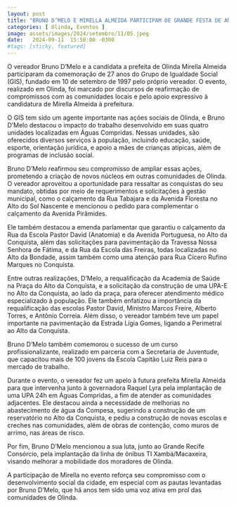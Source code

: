```yaml
---
layout: post
title: "BRUNO D’MELO E MIRELLA ALMEIDA PARTICIPAM DE GRANDE FESTA DE ANIVERSÁRIO DO GRUPO DE IGUALDADE SOCIAL"
categories: [ Olinda, Eventos ]
image: assets/images/2024/setembro/11/05.jpeg
date:   2024-09-11  15:58:00 -0300
#tags: [sticky, featured]
---
```

O vereador Bruno D’Melo e a candidata a prefeita de Olinda Mirella Almeida participaram da comemoração de 27 anos do Grupo de Igualdade Social (GIS), fundado em 10 de setembro de 1997 pelo próprio vereador. O evento, realizado em Olinda, foi marcado por discursos de reafirmação de compromissos com as comunidades locais e pelo apoio expressivo à candidatura de Mirella Almeida à prefeitura.

O GIS tem sido um agente importante nas ações sociais de Olinda, e Bruno D’Melo destacou o impacto do trabalho desenvolvido em suas quatro unidades localizadas em Águas Compridas. Nessas unidades, são oferecidos diversos serviços à população, incluindo educação, saúde, esporte, orientação jurídica, e apoio a mães de crianças atípicas, além de programas de inclusão social. 

Bruno D’Melo reafirmou seu compromisso de ampliar essas ações, prometendo a criação de novos núcleos em outras comunidades de Olinda. O vereador aproveitou a oportunidade para ressaltar as conquistas do seu mandato, obtidas por meio de requerimentos e solicitações à gestão municipal, como o calçamento da Rua Tabajara e da Avenida Floresta no Alto do Sol Nascente e mencionou o pedido para complementar o calçamento da Avenida Pirâmides.

Ele também destacou a emenda parlamentar que garantiu o calçamento da Rua da Escola Pastor David (Anatomia) e da Avenida Portuguesa, no Alto da Conquista, além das solicitações para pavimentação da Travessa Nossa Senhora de Fátima, e da Rua da Escola das Freiras, todas localizadas no Alto da Bondade, assim também como uma atenção para Rua Cícero Rufino Marques no Conquista.

Entre outras realizações, D’Melo, a requalificação da Academia de Saúde na Praça do Alto da Conquista, e a solicitação da construção de uma UPA-E no Alto da Conquista, ao lado da praça, para oferecer atendimento médico especializado à população. Ele também enfatizou a importância da requalificação das escolas Pastor David, Ministro Marcos Freire, Alberto Torres, e Antônio Correia. Além disso, o vereador também teve um papel importante na pavimentação da Estrada Lígia Gomes, ligando a Perimetral ao Alto da Conquista. 

Bruno D’Melo também comemorou o sucesso de um curso profissionalizante, realizado em parceria com a Secretaria de Juventude, que capacitou mais de 100 jovens da Escola Capitão Luiz Reis para o mercado de trabalho.

Durante o evento, o vereador fez um apelo à futura prefeita Mirella Almeida para que intervenha junto à governadora Raquel Lyra pela implantação de uma UPA 24h em Águas Compridas, a fim de atender as comunidades adjacentes. Ele destacou ainda a necessidade de melhorias no abastecimento de água da Compesa, sugerindo a construção de um reservatório no Alto da Conquista, e pediu a construção de novas escolas e creches nas comunidades, além de obras de contenção, como muros de arrimo, nas áreas de risco.

Por fim, Bruno D’Melo mencionou a sua luta, junto ao Grande Recife Consórcio, pela implantação da linha de ônibus TI Xambá/Macaxeira, visando melhorar a mobilidade dos moradores de Olinda. 

A participação de Mirella no evento reforça seu compromisso com o desenvolvimento social da cidade, em especial com as pautas levantadas por Bruno D’Melo, que há anos tem sido uma voz ativa em prol das comunidades de Olinda.